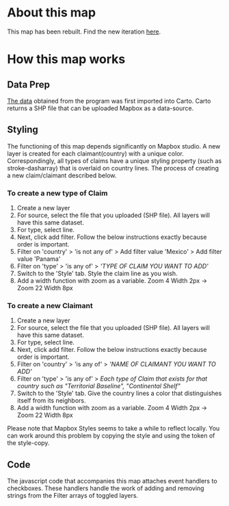 # About this map
This map has been rebuilt. Find the new iteration [here](https://github.com/CSIS-iLab/amti-viz/tree/master/claims-map).

# How this map works

## Data Prep
[The data](https://github.com/CSIS-iLab/AMTImaps/tree/master/excel) obtained from the program was first imported into Carto. Carto returns a SHP file that can be uploaded Mapbox as a data-source.

## Styling
The functioning of this map depends significantly on Mapbox studio. A new layer is created for each claimant(country) with a unique color. Correspondingly, all types of claims have a unique styling property (such as stroke-dasharray) that is overlaid on country lines.  The process of creating a new claim/claimant described below.

### To create a new type of Claim
1. Create a new layer
2. For source, select the file that you uploaded (SHP file). All layers will have this same dataset.
3. For type, select line. 
4. Next, click add filter. Follow the below instructions exactly because order is important. 
5. Filter on 'country' > 'is not any of' > Add filter value 'Mexico' > Add filter value 'Panama'
6. Filter on 'type' > 'is any of' > *'TYPE OF CLAIM YOU WANT TO ADD'*
7. Switch to the 'Style' tab. Style the claim line as you wish. 
8. Add a width function with zoom as a variable. Zoom 4 Width 2px -> Zoom 22 Width 8px

### To create a new Claimant
1. Create a new layer
2. For source, select the file that you uploaded (SHP file). All layers will have this same dataset.
3. For type, select line. 
4. Next, click add filter. Follow the below instructions exactly because order is important. 
5. Filter on 'country' > 'is any of' > *'NAME OF CLAIMANT YOU WANT TO ADD'*
6. Filter on 'type' > 'is any of' > *Each type of Claim that exists for that country such as "Territorial Baseline", "Continental Shelf"*
7. Switch to the 'Style' tab. Give the country lines a color that distinguishes itself from its neighbors. 
8. Add a width function with zoom as a variable. Zoom 4 Width 2px -> Zoom 22 Width 8px

Please note that Mapbox Styles seems to take a while to reflect locally. You can work around this problem by copying the style and using the token of the style-copy.

## Code
The javascript code that accompanies this map attaches event handlers to checkboxes. These handlers handle the work of adding and removing strings from the Filter arrays of toggled layers. 